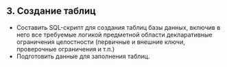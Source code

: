 ## 3. Создание таблиц
* Составить SQL-скрипт для создания таблиц базы данных, включив в него все требуемые логикой предметной области декларативные ограничения целостности (первичные и внешние ключи, проверочные ограничения и т.п.)
* Подготовить данные для заполнения таблиц.
